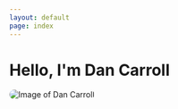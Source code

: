 ```yaml
---
layout: default
page: index
---
```


# Hello, I'm Dan Carroll

<img src="https://avatars1.githubusercontent.com/u/15189408?s=400&u=40b47485b772cb2b40b1904a5d6b944cab09f496&v=4"
     alt="Image of Dan Carroll"
     title="Image of Dan Carroll"
     style="border-radius: 25px; height=50%; width=50%; ">

